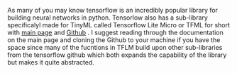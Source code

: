 
As many of you may know tensorflow is an incredibly popular library for building neural networks in python. Tensorlow also has a sub-library specificalyl made for TinyML called Tensorflow Lite Micro or TFML for short with [main page](https://www.tensorflow.org/lite/microcontrollers) and [Github](https://github.com/tensorflow/tflite-micro) .  I suggest reading through the documentation on the main page and cloning the Github to your machine if you have the space since many of the fucntions in TFLM build upon other sub-libraries from the tensorflow github which both expands the capability of the library but makes it quite abstracted. 